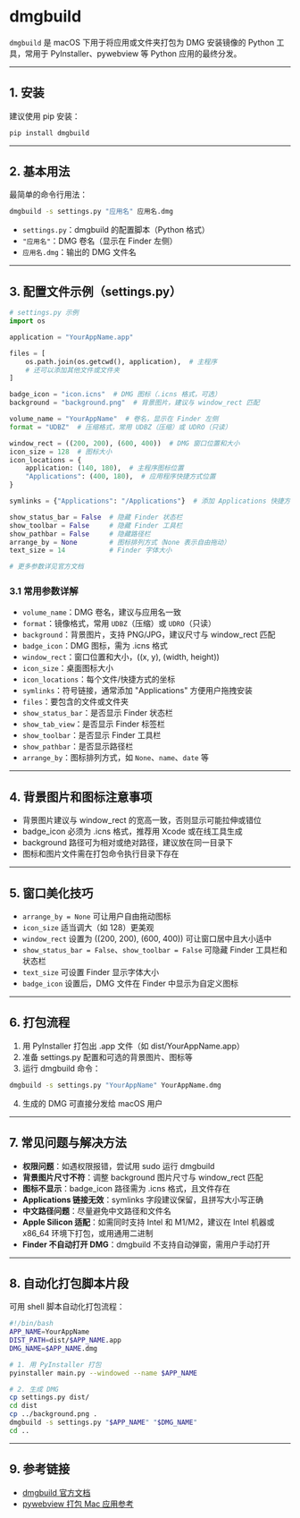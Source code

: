 # dmgbuild

`dmgbuild` 是 macOS 下用于将应用或文件夹打包为 DMG 安装镜像的 Python 工具，常用于 PyInstaller、pywebview 等 Python 应用的最终分发。

---

## 1. 安装

建议使用 pip 安装：

```bash
pip install dmgbuild
```

---

## 2. 基本用法

最简单的命令行用法：

```bash
dmgbuild -s settings.py "应用名" 应用名.dmg
```

- `settings.py`：dmgbuild 的配置脚本（Python 格式）
- `"应用名"`：DMG 卷名（显示在 Finder 左侧）
- `应用名.dmg`：输出的 DMG 文件名

---

## 3. 配置文件示例（settings.py）

```python
# settings.py 示例
import os

application = "YourAppName.app"

files = [
    os.path.join(os.getcwd(), application),  # 主程序
    # 还可以添加其他文件或文件夹
]

badge_icon = "icon.icns"  # DMG 图标（.icns 格式，可选）
background = "background.png"  # 背景图片，建议与 window_rect 匹配

volume_name = "YourAppName"  # 卷名，显示在 Finder 左侧
format = "UDBZ"  # 压缩格式，常用 UDBZ（压缩）或 UDRO（只读）

window_rect = ((200, 200), (600, 400))  # DMG 窗口位置和大小
icon_size = 128  # 图标大小
icon_locations = {
    application: (140, 180),  # 主程序图标位置
    "Applications": (400, 180),  # 应用程序快捷方式位置
}

symlinks = {"Applications": "/Applications"}  # 添加 Applications 快捷方式

show_status_bar = False  # 隐藏 Finder 状态栏
show_toolbar = False     # 隐藏 Finder 工具栏
show_pathbar = False     # 隐藏路径栏
arrange_by = None        # 图标排列方式（None 表示自由拖动）
text_size = 14           # Finder 字体大小

# 更多参数详见官方文档
```

### 3.1 常用参数详解

- `volume_name`：DMG 卷名，建议与应用名一致
- `format`：镜像格式，常用 `UDBZ`（压缩）或 `UDRO`（只读）
- `background`：背景图片，支持 PNG/JPG，建议尺寸与 window_rect 匹配
- `badge_icon`：DMG 图标，需为 .icns 格式
- `window_rect`：窗口位置和大小，((x, y), (width, height))
- `icon_size`：桌面图标大小
- `icon_locations`：每个文件/快捷方式的坐标
- `symlinks`：符号链接，通常添加 "Applications" 方便用户拖拽安装
- `files`：要包含的文件或文件夹
- `show_status_bar`：是否显示 Finder 状态栏
- `show_tab_view`：是否显示 Finder 标签栏
- `show_toolbar`：是否显示 Finder 工具栏
- `show_pathbar`：是否显示路径栏
- `arrange_by`：图标排列方式，如 `None`、`name`、`date` 等

---

## 4. 背景图片和图标注意事项

- 背景图片建议与 window_rect 的宽高一致，否则显示可能拉伸或错位
- badge_icon 必须为 .icns 格式，推荐用 Xcode 或在线工具生成
- background 路径可为相对或绝对路径，建议放在同一目录下
- 图标和图片文件需在打包命令执行目录下存在

---

## 5. 窗口美化技巧

- `arrange_by = None` 可让用户自由拖动图标
- `icon_size` 适当调大（如 128）更美观
- `window_rect` 设置为 ((200, 200), (600, 400)) 可让窗口居中且大小适中
- `show_status_bar = False`、`show_toolbar = False` 可隐藏 Finder 工具栏和状态栏
- `text_size` 可设置 Finder 显示字体大小
- `badge_icon` 设置后，DMG 文件在 Finder 中显示为自定义图标

---

## 6. 打包流程

1. 用 PyInstaller 打包出 .app 文件（如 dist/YourAppName.app）
2. 准备 settings.py 配置和可选的背景图片、图标等
3. 运行 dmgbuild 命令：

```bash
dmgbuild -s settings.py "YourAppName" YourAppName.dmg
```

4. 生成的 DMG 可直接分发给 macOS 用户

---

## 7. 常见问题与解决方法

- **权限问题**：如遇权限报错，尝试用 sudo 运行 dmgbuild
- **背景图片尺寸不符**：调整 background 图片尺寸与 window_rect 匹配
- **图标不显示**：badge_icon 路径需为 .icns 格式，且文件存在
- **Applications 链接无效**：symlinks 字段建议保留，且拼写大小写正确
- **中文路径问题**：尽量避免中文路径和文件名
- **Apple Silicon 适配**：如需同时支持 Intel 和 M1/M2，建议在 Intel 机器或 x86_64 环境下打包，或用通用二进制
- **Finder 不自动打开 DMG**：dmgbuild 不支持自动弹窗，需用户手动打开

---

## 8. 自动化打包脚本片段

可用 shell 脚本自动化打包流程：

```bash
#!/bin/bash
APP_NAME=YourAppName
DIST_PATH=dist/$APP_NAME.app
DMG_NAME=$APP_NAME.dmg

# 1. 用 PyInstaller 打包
pyinstaller main.py --windowed --name $APP_NAME

# 2. 生成 DMG
cp settings.py dist/
cd dist
cp ../background.png .
dmgbuild -s settings.py "$APP_NAME" "$DMG_NAME"
cd ..
```

---

## 9. 参考链接

- [dmgbuild 官方文档](https://dmgbuild.readthedocs.io/zh_CN/latest/)
- [pywebview 打包 Mac 应用参考](https://pywebview.flowrl.com/guide/packaging.html)
